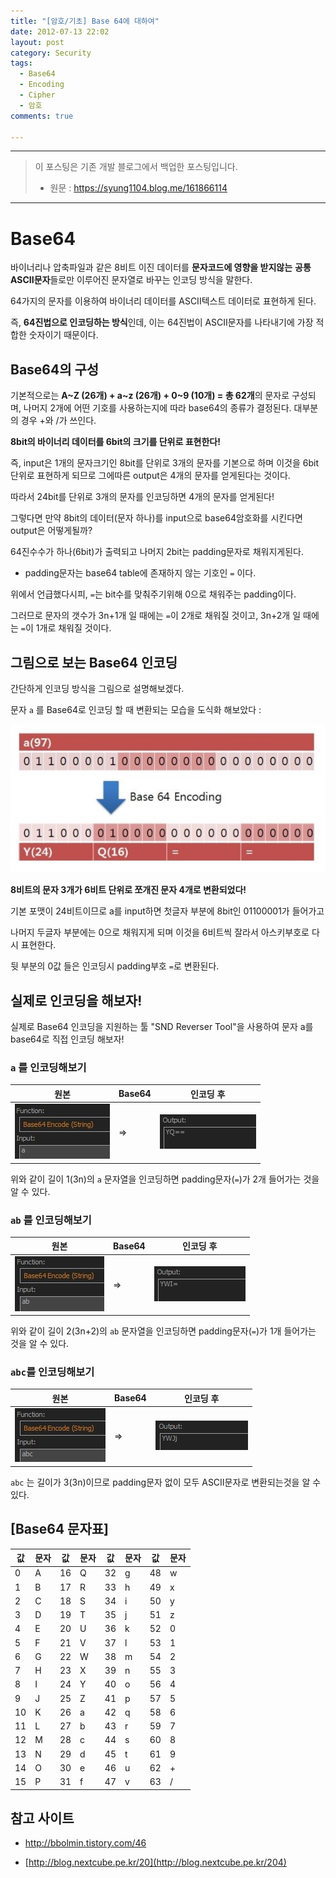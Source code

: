 ```yaml
---
title: "[암호/기초] Base 64에 대하여"
date: 2012-07-13 22:02
layout: post
category: Security
tags:
  - Base64
  - Encoding
  - Cipher
  - 암호
comments: true

---
```


<!-- more -->

----



> 이 포스팅은 기존 개발 블로그에서 백업한 포스팅입니다.
>
> * 원문 : https://syung1104.blog.me/161866114



----



# Base64

바이너리나 압축파일과 같은 8비트 이진 데이터를 **문자코드에 영향을 받지않는** **공통 ASCII문자**들로만 이루어진 문자열로 바꾸는 인코딩 방식을 말한다.

64가지의 문자를 이용하여 바이너리 데이터를 ASCII텍스트 데이터로 표현하게 된다.

 

즉, **64진법으로 인코딩하는 방식**인데, 이는 64진법이 ASCII문자를 나타내기에 가장 적합한 숫자이기 때문이다.



## Base64의 구성 

기본적으로는 **A~Z (26개) + a~z (26개) + 0~9 (10개) = 총 62개**의 문자로 구성되며, 나머지 2개에 어떤 기호를 사용하는지에 따라 base64의 종류가 결정된다. 대부분의 경우 +와 /가 쓰인다.

 

**8bit의 바이너리 데이터를 6bit의 크기를 단위로 표현한다!**

즉, input은 1개의 문자크기인 8bit를 단위로 3개의 문자를 기본으로 하며 이것을 6bit단위로 표현하게 되므로 그에따른 output은 4개의 문자를 얻게된다는 것이다.

따라서 24bit를 단위로 3개의 문자를 인코딩하면 4개의 문자를 얻게된다!



그렇다면 만약 8bit의 데이터(문자 하나)를 input으로 base64암호화를 시킨다면 output은 어떻게될까?

64진수수가 하나(6bit)가 출력되고 나머지 2bit는 padding문자로 채워지게된다.

* padding문자는 base64 table에 존재하지 않는 기호인 `=` 이다.



위에서 언급했다시피, `=`는 bit수를 맞춰주기위해 0으로 채워주는 padding이다.

그러므로 문자의 갯수가 3n+1개 일 때에는 `=`이 2개로 채워질 것이고, 3n+2개 일 때에는 `=`이 1개로 채워질 것이다.



## 그림으로 보는 Base64 인코딩

간단하게 인코딩 방식을 그림으로 설명해보겠다.

문자 `a` 를 Base64로 인코딩 할 때 변환되는 모습을 도식화 해보았다 : 

![img](https://github.com/yenarue/images/blob/master/Security/Base64ex.jpeg?raw=true)

**8비트의 문자 3개가 6비트 단위로 쪼개진 문자 4개로 변환되었다!** 

기본 포맷이 24비트이므로 a를 input하면 첫글자 부분에 8bit인 01100001가 들어가고

나머지 두글자 부분에는 0으로 채워지게 되며 이것을 6비트씩 잘라서 아스키부호로 다시 표현한다.

뒷 부분의 0값 들은 인코딩시 padding부호 `=`로 변환된다.



## 실제로 인코딩을 해보자!

실제로 Base64 인코딩을 지원하는 툴 "SND Reverser Tool"을 사용하여 문자 a를 base64로 직접 인코딩 해보자!

### `a` 를 인코딩해보기

| 원본                                                         | Base64 | 인코딩 후                                                    |
| ------------------------------------------------------------ | ------ | ------------------------------------------------------------ |
| ![img](https://github.com/yenarue/images/blob/master/Security/Base64a.jpeg?raw=true) | =>     | ![img](https://github.com/yenarue/images/blob/master/Security/Base64a_encoding.jpeg?raw=true) |

위와 같이 길이 1(3n)의 `a` 문자열을 인코딩하면 padding문자(`=`)가 2개 들어가는 것을 알 수 있다.

### `ab` 를 인코딩해보기

| 원본                                                         | Base64 | 인코딩 후                                                    |
| ------------------------------------------------------------ | ------ | ------------------------------------------------------------ |
| ![img](https://github.com/yenarue/images/blob/master/Security/Base64b.jpeg?raw=true) | =>     | ![img](https://github.com/yenarue/images/blob/master/Security/Base64ab_encoding.jpeg?raw=true) |

위와 같이 길이 2(3n+2)의 `ab` 문자열을 인코딩하면 padding문자(`=`)가 1개 들어가는 것을 알 수 있다.

###  `abc`를 인코딩해보기

| 원본                                                         | Base64 | 인코딩 후                                                    |
| ------------------------------------------------------------ | ------ | ------------------------------------------------------------ |
| ![img](https://github.com/yenarue/images/blob/master/Security/Base64abc.jpeg?raw=true) | =>     | ![img](https://github.com/yenarue/images/blob/master/Security/Base64abc_encoding.jpeg?raw=true) |

`abc` 는 길이가 3(3n)이므로 padding문자 없이 모두 ASCII문자로 변환되는것을 알 수 있다. 

 

## [Base64 문자표]

| 값   | 문자 | 값   | 문자 | 값   | 문자 | 값   | 문자 |
| ---- | ---- | ---- | ---- | ---- | ---- | ---- | ---- |
| 0    | A    | 16   | Q    | 32   | g    | 48   | w    |
| 1    | B    | 17   | R    | 33   | h    | 49   | x    |
| 2    | C    | 18   | S    | 34   | i    | 50   | y    |
| 3    | D    | 19   | T    | 35   | j    | 51   | z    |
| 4    | E    | 20   | U    | 36   | k    | 52   | 0    |
| 5    | F    | 21   | V    | 37   | l    | 53   | 1    |
| 6    | G    | 22   | W    | 38   | m    | 54   | 2    |
| 7    | H    | 23   | X    | 39   | n    | 55   | 3    |
| 8    | I    | 24   | Y    | 40   | o    | 56   | 4    |
| 9    | J    | 25   | Z    | 41   | p    | 57   | 5    |
| 10   | K    | 26   | a    | 42   | q    | 58   | 6    |
| 11   | L    | 27   | b    | 43   | r    | 59   | 7    |
| 12   | M    | 28   | c    | 44   | s    | 60   | 8    |
| 13   | N    | 29   | d    | 45   | t    | 61   | 9    |
| 14   | O    | 30   | e    | 46   | u    | 62   | +    |
| 15   | P    | 31   | f    | 47   | v    | 63   | /    |



## 참고 사이트

* http://bbolmin.tistory.com/46

* [http://blog.nextcube.pe.kr/20](http://blog.nextcube.pe.kr/204)